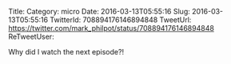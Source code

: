 Title: 
Category: micro
Date: 2016-03-13T05:55:16
Slug: 2016-03-13T05:55:16
TwitterId: 708894176146894848
TweetUrl: https://twitter.com/mark_philpot/status/708894176146894848
ReTweetUser: 

Why did I watch the next episode?!